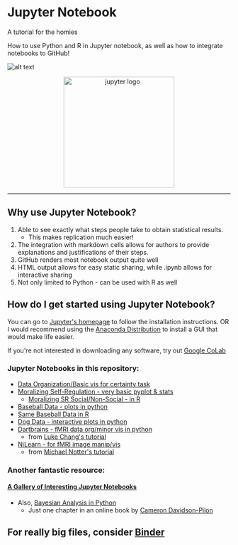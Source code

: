 # Jupyter Notebook

A tutorial for the homies

How to use Python and R in Jupyter notebook, as well as how to integrate notebooks to GitHub! 

![alt text](https://upload.wikimedia.org/wikipedia/commons/thumb/3/38/Jupyter_logo.svg/1200px-Jupyter_logo.svg.png)

<p align = "center">
  <img src="https://upload.wikimedia.org/wikipedia/commons/thumb/9/91/Octicons-mark-github.svg/1200px-Octicons-mark-github.svg.png" width = "250" title = "jupyter logo">
 </p>

***

## Why use Jupyter Notebook?

1. Able to see exactly what steps people take to obtain statistical results. 
   - This makes replication much easier!
2. The integration with markdown cells allows for authors to provide explanations and justifications of their steps.
3. GitHub renders most notebook output quite well
4. HTML output allows for easy static sharing, while .ipynb allows for interactive sharing
5. Not only limited to Python - can be used with R as well

## How do I get started using Jupyter Notebook?
You can go to [Jupyter's homepage](https://jupyter.org/install) to follow the installation instructions. OR I would recommend using the [Anaconda Distribution](https://www.anaconda.com/products/individual) to install a GUI that would make life easier. 

If you're not interested in downloading any software, try out [Google CoLab](https://colab.research.google.com/github/Tanu-N-Prabhu/Python/blob/master/Data_Cleaning/Data_Cleaning_using_Python_with_Pandas_Library.ipynb)

### Jupyter Notebooks in this repository:
 - [Data Organization/Basic vis for certainty task](https://nbviewer.jupyter.org/github/JoanneStasiak/JupyterNotebook/blob/main/Data%20Org/CertaintyTask.ipynb)
 - [Moralizing Self-Regulation - very basic pyplot & stats](https://nbviewer.jupyter.org/github/JoanneStasiak/JupyterNotebook/blob/main/Statistics%20Notebooks/Moralizing%20Self-Reg%20Data-Python.ipynb)
    - [Moralizing SR Social/Non-Social - in R](https://github.com/JoanneStasiak/JupyterNotebook/blob/main/R%20Notebooks/Moralizing%20Self-Reg%20Data-%20R.ipynb)
 - [Baseball Data - plots in python](https://nbviewer.jupyter.org/github/JoanneStasiak/JupyterNotebook/blob/main/Statistics%20Notebooks/Python-BaseballData.ipynb)
 - [Same Baseball Data in R](https://nbviewer.jupyter.org/github/JoanneStasiak/JupyterNotebook/blob/main/R%20Notebooks/R-BaseballData.ipynb)
 - [Dog Data - interactive plots in python](https://nbviewer.jupyter.org/github/JoanneStasiak/JupyterNotebook/blob/main/Statistics%20Notebooks/Data%20Vis/Interactive%20Plots.ipynb)
 - [Dartbrains - fMRI data org/minor vis in python](https://nbviewer.jupyter.org/github/JoanneStasiak/JupyterNotebook/blob/main/Imaging%20Notebooks/Dartbrains.ipynb)
    - from [Luke Chang's tutorial](https://dartbrains.org/content/intro.html)
 - [NiLearn - for fMRI image manip/vis](https://nbviewer.jupyter.org/github/JoanneStasiak/JupyterNotebook/blob/main/Imaging%20Notebooks/NiLearn%20Cambridge.ipynb)
    - from [Michael Notter's tutorial](https://github.com/miykael/workshop_cambridge/blob/master/notebooks/image_manipulation_nilearn.ipynb)

### Another fantastic resource:
#### [A Gallery of Interesting Jupyter Notebooks](https://github.com/jupyter/jupyter/wiki/A-gallery-of-interesting-Jupyter-Notebooks)
  - Also, [Bayesian Analysis in Python](https://nbviewer.jupyter.org/github/CamDavidsonPilon/Probabilistic-Programming-and-Bayesian-Methods-for-Hackers/blob/master/Chapter1_Introduction/Ch1_Introduction_PyMC2.ipynb)
    - Just one chapter in an online book by [Cameron Davidson-Pilon](https://github.com/CamDavidsonPilon/Probabilistic-Programming-and-Bayesian-Methods-for-Hackers) 


## For really big files, consider [Binder](https://mybinder.org/v2/gh/JoanneStasiak/JupyterNotebook/b1ae9b7e4fc24b10325d6564f86dfcb80eaf31cf)
